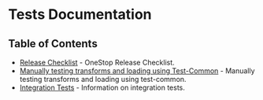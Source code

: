 # Tests Documentation

## Table of Contents
* [Release Checklist](onestop-release-checklist) - OneStop Release Checklist.
* [Manually testing transforms and loading using Test-Common](manual-load) - Manually testing transforms and loading using test-common.
* [Integration Tests](integration-tests) - Information on integration tests.